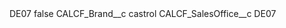 <?xml version="1.0" encoding="UTF-8"?>
<CustomMetadata xmlns="http://soap.sforce.com/2006/04/metadata" xmlns:xsi="http://www.w3.org/2001/XMLSchema-instance" xmlns:xsd="http://www.w3.org/2001/XMLSchema">
    <label>DE07</label>
    <protected>false</protected>
    <values>
        <field>CALCF_Brand__c</field>
        <value xsi:type="xsd:string">castrol</value>
    </values>
    <values>
        <field>CALCF_SalesOffice__c</field>
        <value xsi:type="xsd:string">DE07</value>
    </values>
</CustomMetadata>
